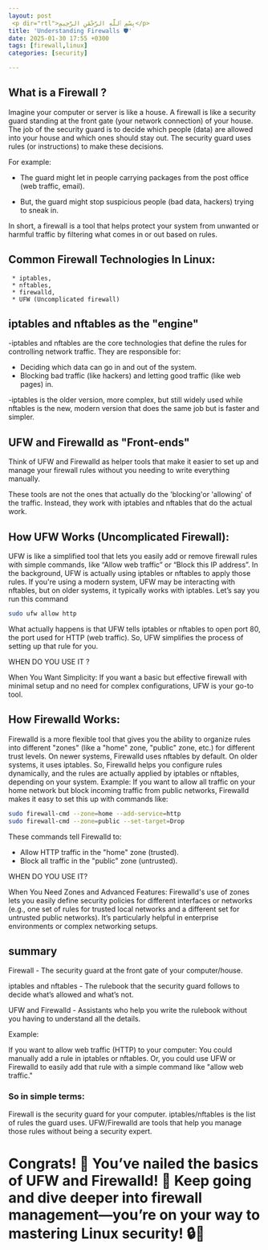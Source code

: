 ```yaml
---
layout: post
 <p dir="rtl">بِسْمِ ٱللَّهِ الرَّحْمَٰنِ الرَّحِيمِ</p>
title: 'Understanding Firewalls 🛡️'
date: 2025-01-30 17:55 +0300
tags: [firewall,linux]
categories: [security]

---
```


 

## What is a Firewall ?

Imagine your computer or server is like a house. A firewall is like a security guard standing at the front gate (your network connection) of your house. The job of the security guard is to decide which people (data) are allowed into your house and which ones should stay out. The security guard uses rules (or instructions) to make these decisions.

For example:

  * The guard might let in people carrying packages from the post office (web traffic, email).
  
  * But, the guard might stop suspicious people (bad data, hackers) trying to sneak in.

  In short, a firewall is a tool that helps protect your system from unwanted or harmful traffic by filtering what comes in or out based on rules.


## Common Firewall Technologies In Linux:

     * iptables,
     * nftables,
     * firewalld,
     * UFW (Uncomplicated firewall)


## iptables and nftables as the "engine"   

 -iptables and nftables are the core technologies that define the rules for controlling network traffic. They are responsible for:
   * Deciding which data can go in and out of the system.
   * Blocking bad traffic (like hackers) and letting good traffic (like web pages) in.


  -iptables is the older version, more complex, but still widely used while nftables is the new, modern version that does the same job but is faster and  simpler.


## UFW and Firewalld as "Front-ends"

Think of UFW and Firewalld as helper tools that make it easier to set up and manage your firewall rules without 
you needing to write everything manually.

These tools are not the ones that actually do the 'blocking'or 'allowing' of the traffic. Instead, they work with iptables and nftables that do the actual work.


##  How UFW Works (Uncomplicated Firewall):
 UFW is like a simplified tool that lets you easily add or remove firewall rules with simple commands, like “Allow web traffic” or “Block this IP address”.
 In the background, UFW is actually using iptables or nftables to apply those rules. If you're using a modern system, UFW may be interacting with nftables, but on older systems, it typically works with iptables.
 Let’s say you run this command 

 ```bash
 sudo ufw allow http
 ```
 What actually happens is that UFW tells iptables or nftables to open port 80, the port used for HTTP (web traffic). So, UFW simplifies the process of setting up that rule for you.

 WHEN DO YOU USE IT ?

 When You Want Simplicity:
If you want a basic but effective firewall with minimal setup and no need for complex configurations, UFW is your go-to tool.


##  How Firewalld Works:
Firewalld is a more flexible tool that gives you the ability to organize rules into different "zones" (like a "home" zone, "public" zone, etc.) for different trust levels.
On newer systems, Firewalld uses nftables by default. On older systems, it uses iptables.
So, Firewalld helps you configure rules dynamically, and the rules are actually applied by iptables or nftables, depending on your system.
Example: If you want to allow all traffic on your home network but block incoming traffic from public networks, Firewalld makes it easy to set this up with commands like:

```bash
sudo firewall-cmd --zone=home --add-service=http
sudo firewall-cmd --zone=public --set-target=Drop
```

These commands tell Firewalld to:
* Allow HTTP traffic in the "home" zone (trusted).
* Block all traffic in the "public" zone (untrusted).

WHEN DO YOU USE IT?

When You Need Zones and Advanced Features:
Firewalld's use of zones lets you easily define security policies for different interfaces or networks (e.g., one set of rules for trusted local networks and a different set for untrusted public networks). It’s particularly helpful in enterprise environments or complex networking setups.


## summary
Firewall - The security guard at the front gate of your computer/house.

iptables and nftables - The rulebook that the security guard follows to decide what’s allowed and what’s not.

UFW and Firewalld - Assistants who help you write the rulebook without you having to understand all the details.

Example:

If you want to allow web traffic (HTTP) to your computer:
You could manually add a rule in iptables or nftables.
Or, you could use UFW or Firewalld to easily add that rule with a simple command like "allow web traffic."

### So in simple terms:

Firewall is the security guard for your computer.
iptables/nftables is the list of rules the guard uses.
UFW/Firewalld are tools that help you manage those rules without being a security expert.

# Congrats! 🎉 You’ve nailed the basics of UFW and Firewalld! 🚀 Keep going and dive deeper into firewall management—you’re on your way to mastering Linux security! 🔒💪